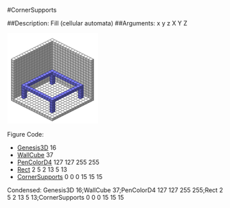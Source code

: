 #CornerSupports

##Description: Fill (cellular automata) <x> <y> <z> <x2> <y2> <z2>
##Arguments: x y z X Y Z

![](CornerSupports-Iso.png)

Figure Code:
- [Genesis3D](Genesis3D.md) 16
- [WallCube](WallCube.md) 37
- [PenColorD4](PenColorD4.md) 127 127 255 255
- [Rect](Rect.md) 2 5 2 13 5 13
- [CornerSupports](CornerSupports.md) 0 0 0 15 15 15

Condensed: Genesis3D 16;WallCube 37;PenColorD4 127 127 255 255;Rect 2 5 2 13 5 13;CornerSupports 0 0 0 15 15 15

